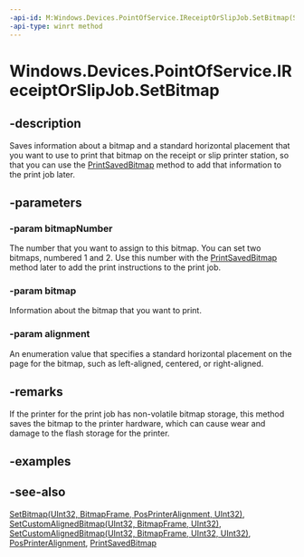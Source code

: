 ```yaml
---
-api-id: M:Windows.Devices.PointOfService.IReceiptOrSlipJob.SetBitmap(System.UInt32,Windows.Graphics.Imaging.BitmapFrame,Windows.Devices.PointOfService.PosPrinterAlignment)
-api-type: winrt method
---
```


<!-- Method syntax
public void SetBitmap(System.UInt32 bitmapNumber, Windows.Graphics.Imaging.BitmapFrame bitmap, Windows.Devices.PointOfService.PosPrinterAlignment alignment)
-->

# Windows.Devices.PointOfService.IReceiptOrSlipJob.SetBitmap

## -description
Saves information about a bitmap and a standard horizontal placement that you want to use to print that bitmap on the receipt or slip printer station, so that you can use the [PrintSavedBitmap](ireceiptorslipjob_printsavedbitmap.md) method to add that information to the print job later.

## -parameters
### -param bitmapNumber
The number that you want to assign to this bitmap. You can set two bitmaps, numbered 1 and 2. Use this number with the [PrintSavedBitmap](ireceiptorslipjob_printsavedbitmap.md) method later to add the print instructions to the print job.

### -param bitmap
Information about the bitmap that you want to print.

### -param alignment
An enumeration value that specifies a standard horizontal placement on the page for the bitmap, such as left-aligned, centered, or right-aligned.

## -remarks
If the printer for the print job has non-volatile bitmap storage, this method saves the bitmap to the printer hardware, which can cause wear and damage to the flash storage for the printer.

## -examples

## -see-also
[SetBitmap(UInt32, BitmapFrame, PosPrinterAlignment, UInt32)](ireceiptorslipjob_setbitmap_49606997.md), [SetCustomAlignedBitmap(UInt32, BitmapFrame, UInt32)](ireceiptorslipjob_setcustomalignedbitmap_1134515791.md), [SetCustomAlignedBitmap(UInt32, BitmapFrame, UInt32, UInt32)](ireceiptorslipjob_setcustomalignedbitmap_1547903367.md), [PosPrinterAlignment](posprinteralignment.md), [PrintSavedBitmap](ireceiptorslipjob_printsavedbitmap.md)